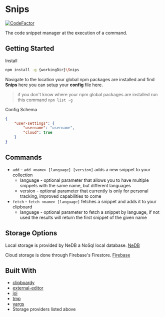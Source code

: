 # Snips

[![CodeFactor](https://www.codefactor.io/repository/github/dills122/snips/badge)](https://www.codefactor.io/repository/github/dills122/snips)

The code snippet manager at the execution of a command.

## Getting Started

Install

``` bash
npm install -g {workingDir}\Snips
```

Navigate to the location your global npm packages are installed and find **Snips** here you can setup your **config** file here.

> if you don't know where your npm global packages are installed run this command `npm list -g`

Config Schema

``` json
{
    "user-settings": {
        "username": "username",
        "cloud": true
    }
}
```

## Commands

* `add` - `add <name> [language] [version]` adds a new snippet to your collection
  * language - optional parameter that allows you to have multiple snippets with the same name, but different languages
  * version - optional parameter that currently is only for personal tracking, improved capabilities to come
* `fetch` - `fetch <name> [language]` fetches a snippet and adds it to your clipboard
  * language - optional parameter to fetch a snippet by language, if not used the results will return the first snippet of the given name

## Storage Options

Local storage is provided by NeDB a NoSql local database. [NeDB](https://github.com/louischatriot/nedb)

Cloud storage is done through Firebase's Firestore. [Firebase](https://firebase.google.com/)

## Built With

* [clipboardy](https://github.com/sindresorhus/clipboardy)
* [external-editor](https://github.com/exteditor/exteditor)
* [joi](https://github.com/hapijs/joi)
* [tmp](https://github.com/raszi/node-tmp)
* [yargs](https://github.com/yargs/yargs)
* Storage providers listed above